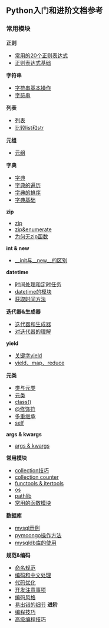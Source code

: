 ## Python入门和进阶文档参考

### 常用模块
**正则**
- [常用的20个正则表达式](https://github.com/fountainhead-gq/ArticleCatalog/blob/master/LearningPython/000_%E5%B8%B8%E7%94%A8%E7%9A%84%E6%AD%A3%E5%88%99%E8%A1%A8%E8%BE%BE%E5%BC%8F.md)
- [正则表达式基础](https://github.com/fountainhead-gq/ArticleCatalog/blob/master/PythonSkill/%E6%AD%A3%E5%88%99%E8%A1%A8%E8%BE%BE%E5%BC%8F.md)

**字符串**
- [字符串基本操作](https://github.com/fountainhead-gq/ArticleCatalog/blob/master/LearningPython/005_%E5%AD%97%E7%AC%A6%E4%B8%B2%E5%9F%BA%E6%9C%AC%E6%93%8D%E4%BD%9C.md)
- [字符串](https://github.com/fountainhead-gq/ArticleCatalog/blob/master/LearningPython/004_%E5%AD%97%E7%AC%A6%E4%B8%B2.md)

**列表**
- [列表](https://github.com/fountainhead-gq/ArticleCatalog/blob/master/LearningPython/006_%E5%88%97%E8%A1%A8.md)
- [比较list和str](https://github.com/fountainhead-gq/ArticleCatalog/blob/master/LearningPython/007_%E6%AF%94%E8%BE%83list%E5%92%8Cstr.md)

**元组**
- [元组](https://github.com/fountainhead-gq/ArticleCatalog/blob/master/LearningPython/008_%E5%85%83%E7%BB%84.md)

**字典**
- [字典](https://github.com/fountainhead-gq/ArticleCatalog/blob/master/LearningPython/009_%E5%AD%97%E5%85%B8.md)
- [字典的遍历](https://github.com/fountainhead-gq/ArticleCatalog/blob/master/PythonSkill/dict%E5%AD%97%E5%85%B8%E9%81%8D%E5%8E%86%E6%96%B9%E6%B3%95.md)
- [字典的排序](https://github.com/fountainhead-gq/ArticleCatalog/blob/master/PythonSkill/dict%E7%9A%84sorted%E6%8E%92%E5%BA%8F.md)
- [字典基础](https://github.com/fountainhead-gq/ArticleCatalog/blob/master/PythonSkill/%E5%AD%97%E5%85%B8.md)

**zip**
- [zip](https://github.com/fountainhead-gq/ArticleCatalog/blob/master/LearningPython/100_%E5%B9%B6%E8%A1%8C%E8%BF%AD%E4%BB%A3.md)
- [zip&enumerate](https://github.com/fountainhead-gq/ArticleCatalog/blob/master/LearningPython/101_zip%E3%80%81enumerate.md)
- [为何无zip函数](https://github.com/fountainhead-gq/ArticleCatalog/blob/master/PythonSkill/%E4%B8%BA%E4%BB%80%E4%B9%88Python%E6%B2%A1%E6%9C%89unzip%E5%87%BD%E6%95%B0.md)

**__int__ & __new__**
- [__init与__new__的区别](https://github.com/fountainhead-gq/ArticleCatalog/blob/master/LearningPython/105___new__%E5%92%8C__init__%E7%9A%84%E5%8C%BA%E5%88%AB.md)

**datetime**

- [时间处理和定时任务](https://github.com/fountainhead-gq/ArticleCatalog/blob/master/LearningPython/402_datetime%E5%A4%84%E7%90%86%E6%97%B6%E9%97%B4%E4%B8%8E%E5%AE%9A%E6%97%B6%E4%BB%BB%E5%8A%A1.md)
- [datetime的模块](https://github.com/fountainhead-gq/ArticleCatalog/blob/master/PythonSkill/datetime%E6%A8%A1%E5%9D%97.md)
- [获取时间方法](https://github.com/fountainhead-gq/ArticleCatalog/blob/master/PythonSkill/%E8%8E%B7%E5%8F%96%E6%97%B6%E9%97%B4%E7%9A%84%E6%96%B9%E6%B3%95.md)

**迭代器&生成器**
- [迭代器和生成器](https://github.com/fountainhead-gq/ArticleCatalog/blob/master/LearningPython/107_%E8%BF%AD%E4%BB%A3%E5%99%A8%E4%B8%8E%E7%94%9F%E6%88%90%E5%99%A8.md)
- [对迭代器的理解](https://github.com/fountainhead-gq/ArticleCatalog/blob/master/PythonSkill/%E5%AF%B9%E8%BF%AD%E4%BB%A3%E5%99%A8%E7%9A%84%E7%90%86%E8%A7%A3.md)

**yield**
- [关键字yield](https://github.com/fountainhead-gq/ArticleCatalog/blob/master/LearningPython/403_%E5%A6%82%E4%BD%95%E7%90%86%E8%A7%A3Python%E5%85%B3%E9%94%AE%E5%AD%97yield.md)
- [yield、map、reduce](https://github.com/fountainhead-gq/ArticleCatalog/blob/master/PythonSkill/filter%E3%80%81map%E3%80%81reduce%E3%80%81lambda%E3%80%81yield.md)


**元类**
- [类与元类](https://github.com/fountainhead-gq/ArticleCatalog/blob/master/PythonSkill/Python%E7%B1%BB%E4%B8%8E%E5%85%83%E7%B1%BB%E7%9A%84%E6%8C%96%E6%8E%98.md)
- [元类](https://github.com/fountainhead-gq/ArticleCatalog/blob/master/PythonSkill/%E5%85%83%E7%B1%BB%20metaclass.md)
- [class()](https://github.com/fountainhead-gq/ArticleCatalog/blob/master/PythonSkill/class()%E5%92%8C%E7%89%B9%E6%AE%8A%E6%96%B9%E6%B3%95.md)
- [@修饰符](https://github.com/fountainhead-gq/ArticleCatalog/blob/master/PythonSkill/%40%E4%BF%AE%E9%A5%B0%E7%AC%A6.md)
- [多重继承](https://github.com/fountainhead-gq/ArticleCatalog/blob/master/PythonSkill/%E5%A4%9A%E9%87%8D%E7%BB%A7%E6%89%BF.md)
- [self](https://github.com/fountainhead-gq/ArticleCatalog/blob/master/PythonSkill/python%E4%B8%ADself%E7%9A%84%E5%90%AB%E4%B9%89.md)

**args & kwargs**
- [args & kwargs](https://github.com/fountainhead-gq/ArticleCatalog/blob/master/PythonSkill/args%20%E5%92%8C%20kwargs.md)

**常用模块**
- [collection技巧](https://github.com/fountainhead-gq/ArticleCatalog/blob/master/PythonSkill/Collection%E5%B0%8F%E6%8A%80%E5%B7%A7.md)
- [collection counter](https://github.com/fountainhead-gq/ArticleCatalog/blob/master/PythonSkill/collections_Counter.md)
- [functools & itertools](https://github.com/fountainhead-gq/ArticleCatalog/blob/master/PythonSkill/operator%2C%20functools%2C%20itertools%E6%A8%A1%E5%9D%97.md)
- [os](https://github.com/fountainhead-gq/ArticleCatalog/blob/master/PythonSkill/os%E6%A8%A1%E5%9D%97.md)
- [pathlib](https://github.com/fountainhead-gq/ArticleCatalog/blob/master/PythonSkill/python3%E4%B8%AD%E7%9A%84pathlib.md)
- [常用的函数模块](https://github.com/fountainhead-gq/ArticleCatalog/blob/master/LearningPython/%E5%A4%9A%E5%A4%8D%E4%B9%A0%E5%B8%B8%E7%94%A8%E5%87%BD%E6%95%B0.md)

**数据库**
- [mysql示例](https://github.com/fountainhead-gq/ArticleCatalog/blob/master/PythonSkill/Mysql%E5%AE%9E%E4%BE%8B%E4%BB%A3%E7%A0%81%E6%95%99%E7%A8%8B.md)
- [pymoongo操作方法](https://github.com/fountainhead-gq/ArticleCatalog/blob/master/PythonSkill/PyMongo%E6%93%8D%E4%BD%9C%E6%96%B9%E6%B3%95.md)
- [mysqldb库的使用](https://github.com/fountainhead-gq/ArticleCatalog/blob/master/PythonSkill/python%E4%B9%8BMySQLdb%E5%BA%93%E7%9A%84%E4%BD%BF%E7%94%A8.md)

**规范&编码**
- [命名规范](https://github.com/fountainhead-gq/ArticleCatalog/blob/master/LearningPython/202_python%E5%91%BD%E5%90%8D%E8%A7%84%E8%8C%83.md)
- [编码和中文处理](https://github.com/fountainhead-gq/ArticleCatalog/blob/master/PythonSkill/Python%E7%BC%96%E7%A0%81%E5%92%8C%E4%B8%AD%E6%96%87%E5%A4%84%E7%90%86.md)
- [代码优化](https://github.com/fountainhead-gq/ArticleCatalog/blob/master/PythonSkill/%E4%BB%A3%E7%A0%81%E6%80%A7%E8%83%BD%E4%BC%98%E5%8C%96%E6%8A%80%E5%B7%A7.md)
- [开发注意事项](https://github.com/fountainhead-gq/ArticleCatalog/blob/master/PythonSkill/%E5%BC%80%E5%8F%91%E6%B3%A8%E6%84%8F%E4%BA%8B%E9%A1%B9.md)
- [编码风格](https://github.com/fountainhead-gq/ArticleCatalog/blob/master/PythonSkill/%E7%BC%96%E7%A0%81%E9%A3%8E%E6%A0%BC.md)
- [易出错的细节](https://github.com/fountainhead-gq/ArticleCatalog/blob/master/PythonSkill/Python%E6%98%93%E5%87%BA%E9%94%99%E7%9A%84%E4%B8%80%E4%BA%9B%E7%BB%86%E8%8A%82.md)
**进阶**
- [编程技巧](https://github.com/fountainhead-gq/ArticleCatalog/blob/master/PythonSkill/%E9%AB%98%E6%95%88%E7%BC%96%E7%A8%8B%E6%8A%80%E5%B7%A7.md)
- [高级编程技巧](https://github.com/fountainhead-gq/ArticleCatalog/blob/master/PythonSkill/%E9%AB%98%E7%BA%A7%E7%BC%96%E7%A8%8B%E6%8A%80%E5%B7%A7NEW.md)
